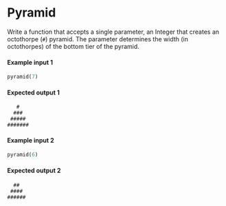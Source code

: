 # Pyramid
Write a function that accepts a single parameter, an Integer that creates an octothorpe (`#`) pyramid. The parameter determines the width (in octothorpes) of the bottom tier of the pyramid.

#### Example input 1
```ruby
pyramid(7)
```

#### Expected output 1
```
   #
  ###
 #####
#######
```

#### Example input 2
```ruby
pyramid(6)
```

#### Expected output 2
```
  ##
 ####
######
```
